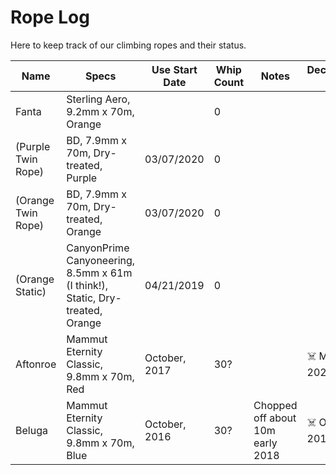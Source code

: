 # Rope Log

Here to keep track of our climbing ropes and their status.

| Name | Specs | Use Start Date | Whip Count | Notes | Decommission Date |
| --- | --- | --- | --- | --- | --- |
| Fanta | Sterling Aero, 9.2mm x 70m, Orange | | 0 | | |
| (Purple Twin Rope) | BD, 7.9mm x 70m, Dry-treated, Purple | 03/07/2020 | 0 | | |
| (Orange Twin Rope) | BD, 7.9mm x 70m, Dry-treated, Orange | 03/07/2020 | 0 | | |
| (Orange Static) | CanyonPrime Canyoneering, 8.5mm x 61m (I think!), Static, Dry-treated, Orange | 04/21/2019 | 0 | | |
| Aftonroe | Mammut Eternity Classic, 9.8mm x 70m, Red | October, 2017 | 30? | | ☠️ March, 2021 |
| Beluga | Mammut Eternity Classic, 9.8mm x 70m, Blue | October, 2016 | 30? | Chopped off about 10m early 2018 | ☠️ October, 2018 |
